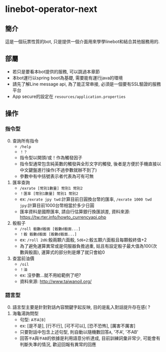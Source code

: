 # linebot-operator-next
## 簡介
這是一個玩票性質的bot, 只是提供一個介面用來學學linebot和結合其他服務用的.

## 部屬
- 若只是要看本bot提供的服務, 可以跳過本章節
- 本bot運行以spring boot為基礎, 需要能有運行java的環境
- 請先了解Line message api, 為了能正常串接, 必須是一個要有SSL驗證的服務平台
- App secure的設定在 `resources/application.properties`

## 操作
### 指令型
0. 查詢所有指令
    - `/help`
    - `！？`
    - 指令型以開頭/或！作為觸發因子
    - 指令型通常包含純英數的觸發與全形文字的觸發, 後者是方便於手機直接以中文鍵盤進行操作(不過參數就辦不到了)
    - 參數中有中括號表示者代表為可有可無
1. 匯率查詢
    - `/exrate [幣別1數量] 幣別1 幣別2`
    - `！匯率 [幣別1數量] 幣別1 幣別2`
    - ex: `/exrate jpy twd`:計算目前日圓換台幣的匯率, `/exrate 1000 twd jpy`:計算目前1000台幣相當於多少日圓
    - 匯率資料是國際匯率, 請自行估算銀行換匯誤差, 資料來源: https://tw.rter.info/howto_currencyapi.php
2. 骰骰子
    - `/roll 骰數d骰面 [骰數d骰面...]`
    - `！骰 骰數d骰面 [骰數d骰面...]`
    - ex: `/roll 2d6`:骰兩顆六面骰, `5d6+2`:骰五顆六面骰且每顆骰終值+2
    - 為了避免運算異常或是伺服器負擔過重, 姑且有設定骰子最大值為100(次數與骰面), 運算式的部分則是爆了就只會給0
3. 查當前油價
    - `/oil`
    - `！油`
    - ex: 沒參數...就不用給範例了吧?
    - 資料來源: http://www.taiwanoil.org/
### 語言型
0. 語言型主要是針對對話內容關鍵字起反映, 目的是亂入對話提升存在感( ?
1. 海龜湯詢問型
    - 句型: `A不A[B]`
    - ex: [是不是], [行不行], [可不可以], [恐不恐怖], [厲害不厲害]
    - 只要對話中包含上述句型, 則自動以隨機數回答`A`, '不A', '不AB'
    - 回答`不A`與`不AB`的依據是利用語意分析達成, 目前訓練詞彙非常少, 可能會有判斷失準的情況, 歡迎回報有異常的回應
